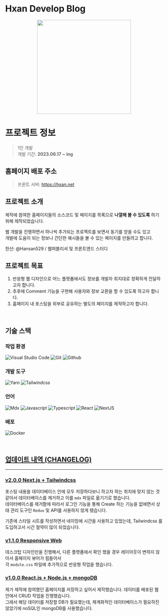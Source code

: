 # Hxan Develop Blog

<div align="center">
<img src="https://github.com/Hansan529/Blog/assets/115819770/662224d3-0969-4718-bf1d-d673a71fe2ef" width="300" />
</div>

# **프로젝트 정보**

> 1인 개발  
> 개발 기간: **2023.06.17 ~ ing**

## 홈페이지 배포 주소

> 프론트 서버: <https://hxan.net>  

## 프로젝트 소개

제작에 참여한 홈페이지들의 소스코드 및 페이지를 목록으로 **나열해 볼 수 있도록** 하기 위해 제작되었습니다.

웹 개발을 진행하면서 하나씩 추가되는 프로젝트를 보면서 동기를 얻을 수도 있고  
개발에 도움이 되는 정보나 간단한 예시들을 볼 수 있는 페이지를 만들려고 합니다.

한산: @Hansan529 / 웹퍼블리셔 및 프론트엔드 스터디

## 프로젝트 목표

1. 반응형 웹 디자인으로 어느 플랫폼에서도 정보를 개발자 취지대로 정확하게 전달하고자 합니다.
2. 추후에 Comment 기능을 구현해 사용자와 정보 교환을 할 수 있도록 하고자 합니다.
3. 홈페이지 내 포스팅을 외부로 공유하는 별도의 페이지를 제작하고자 합니다.

<br>

## 기술 스택

### 작업 환경

![Visual Studio Code](https://img.shields.io/badge/visual%20studio%20code-007ACC?style=for-the-badge&logo=visualstudiocode&logoColor=white)
![Git](https://img.shields.io/badge/git-F05032?style=for-the-badge&logo=git&logoColor=white)
![Github](https://img.shields.io/badge/github-181717?style=for-the-badge&logo=github&logoColor=white)

### 개발 도구

![Yarn](https://img.shields.io/badge/yarn-2C8EBB?style=for-the-badge&logo=yarn&logoColor=white)
![Tailwindcss](https://img.shields.io/badge/tailwindcss-06B6D4?style=for-the-badge&logo=tailwindcss&logoColor=white)

### 언어

![Mdx](https://img.shields.io/badge/mdx-1B1F24?style=for-the-badge&logo=mdx&logoColor=white)
![Javascript](https://img.shields.io/badge/javascript-F7DF1E?style=for-the-badge&logo=javascript&logoColor=white)
![Typescript](https://img.shields.io/badge/typescript-3178C6?style=for-the-badge&logo=typescript&logoColor=white)
![React](https://img.shields.io/badge/react-61DAFB?style=for-the-badge&logo=react&logoColor=white)
![NextJS](https://img.shields.io/badge/Next.js-000000?style=for-the-badge&logo=Next.js&logoColor=white)

### 배포

![Docker](https://img.shields.io/badge/docker-2496ED?style=for-the-badge&logo=docker&logoColor=white)

<br>

## [업데이트 내역 (CHANGELOG)](https://github.com/Hansan529/Blog/blob/main/CHANGELOG.md)

---

### [v2.0.0 Next.js + Tailwindcss](https://github.com/Hansan529/Blog/tree/v2.0.0)

포스팅 내용을 데이터베이스 안에 모두 저장하다보니 하고자 하는 취지에 맞지 않는 것 같아서 데이터베이스를 제거하고 이를 `mdx` 파일로 옮기기로 했습니다.  
데이터베이스를 제거함에 따라서 로그인 기능을 통해 Create 하는 기능을 없애면서 상태 관리 도구인 `Redux` 및 API를 사용하지 않게 됐습니다.  

기존에 스타일 시트를 작성하면서 네이밍에 시간을 사용하고 있었는데, Tailwindcss 를 도입하고서 시간 절약이 많이 되었습니다.  

### [v1.1.0 Responsive Web](https://github.com/Hansan529/Blog/tree/v1.1.0)

데스크탑 디자인만을 진행해서, 다른 플랫폼에서 확인 했을 경우 레이아웃이 변하지 않아서 홈페이지 뷰어가 힘들어서  
각 `module.css` 파일에 추가적으로 반응형 작업을 했습니다.

### [v1.0.0 React.js + Node.js + mongoDB](https://github.com/Hansan529/Blog/tree/releases)

제가 제작에 참여했던 홈페이지를 저장하고 싶어서 제작했습니다. 데이터를 배포된 웹 안에서 CRUD 작업을 진행했습니다.  
그래서 해당 데이터를 저장할 DB가 필요했는데, 체계화적인 데이터베이스가 필요하진 않았기에 noSQL인 mongoDB를 사용했습니다.